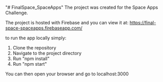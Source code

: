 "# FinalSpace_SpaceApps" 
The project was created for the Space Apps Challenge.

The project is hosted with Firebase and you can view it at: https://final-space-spaceapps.firebaseapp.com/

to run the app locally simply:

1. Clone the repository
2. Navigate to the project directory
3. Run "npm install"
4. Run "npm start"

You can then open your browser and go to localhost:3000
